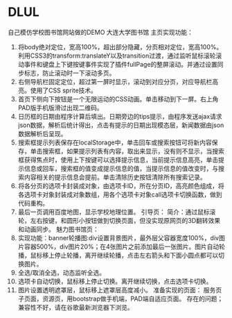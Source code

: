 # DLUL
自己模仿学校图书馆网站做的DEMO
大连大学图书馆
主页实现功能：
1.	将body绝对定位，宽高100%，超出部分隐藏，分页相对定位，宽高100%。利用CSS3的transform:translateY以及transition过渡，通过监听鼠标滚轮滚动事件和键盘上下键按键事件实现了插件fullPage的整屏滚动。并通过设置同步标志，防止滚动时一下滚动多页。
2.	右侧导航栏固定定位，超过第一屏时显示，滚动到对应分页，对应导航栏高亮。使用了CSS sprite技术。
3.	首页下侧向下按钮是一个无限运动的CSS动画。单击移动到下一屏。右上角PAD版手机版滑过出现二维码。
4.	日历框的日期由程序计算后填出。日期旁边的tips提示，由程序发送ajax请求json数据，解析后统计得出，点击有提示的日期出现模态层，新闻数据由json数据解析后呈现。
5.	搜索框提示列表保存在localStorage中，单击回车或搜索按钮可将新内容保存，单击搜索框，如果提示列表有内容，取出来显示，没有则不显示，当搜索框获得焦点时，使用上下按键可以选择提示信息，当前提示信息高亮，单击提示信息或回车，搜索框的值变成提示信息的值，当提示信息的值改变时，与搜索内容相关的提示信息会提前。单击清除历史按钮清除所有搜索记录。
6.	将各分页的选项卡封装成对象，由选项卡ID，所在分页ID，高亮颜色组成，将各选项卡对象封装成对象数组，用各个选项卡对象call选项卡切换函数，做到代码重构。
7.	最后一页调用百度地图，显示学校地理位置。
引导页：
	简介：通过鼠标滚轮，左右按键，和圆形小按钮做到切换页面，但没实现原网页的3D翻转效果和动画同步。
魅力图书馆页：
1.	实现功能：banner轮播图:div设置背景图片，最外层父容器宽度100%，div图片容器500%，div图片20%；在4张图片之前添加最后一张图片。图片自动轮播，鼠标移上停止轮播，离开继续轮播，点击左右箭头和下面小圆点都可以切换图片。
2.	全选/取消全选，动态监听全选。
3.	选项卡自动切换，鼠标移上停止切换。离开继续切换，点击选项卡切换。
4.	图片设置透明遮罩层，鼠标移上遮罩层高度减小。
准备实现的页面：
服务页子页面，资源页，用bootstrap做手机端，PAD端自适应页面。
存在的问题；
兼容性不好，请在谷歌最新浏览器下浏览。



